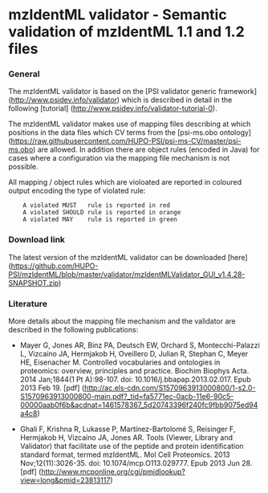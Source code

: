 # mzIdentML validator - Semantic validation of mzIdentML 1.1 and 1.2 files


### General
The mzIdentML validator is based on the [PSI validator generic framework] (http://www.psidev.info/validator)
which is described in detail in the following [tutorial] (http://www.psidev.info/validator-tutorial-0).

The mzIdentML validator makes use of mapping files describing at which positions in the data files which CV terms from
the [psi-ms.obo ontology] (https://raw.githubusercontent.com/HUPO-PSI/psi-ms-CV/master/psi-ms.obo) are allowed.
In addition there are object rules (encoded in Java) for cases where a configuration via the mapping file mechanism is not possible.

All mapping / object rules which are violoated are reported in coloured output encoding the type of violated rule:

        A violated MUST   rule is reported in red
        A violated SHOULD rule is reported in orange
        A violated MAY    rule is reported in green


### Download link
The latest version of the mzIdentML validator can be downloaded [here] (https://github.com/HUPO-PSI/mzIdentML/blob/master/validator/mzIdentMLValidator_GUI_v1.4.28-SNAPSHOT.zip)


### Literature
More details about the mapping file mechanism and the validator are described in the following publications:

* Mayer G, Jones AR, Binz PA, Deutsch EW, Orchard S, Montecchi-Palazzi L, Vizcaíno JA, Hermjakob H, Oveillero D, Julian R, Stephan C, Meyer HE, Eisenacher M.
Controlled vocabularies and ontologies in proteomics: overview, principles and practice.
Biochim Biophys Acta. 2014 Jan;1844(1 Pt A):98-107. doi: 10.1016/j.bbapap.2013.02.017. Epub 2013 Feb 19.
[pdf] (http://ac.els-cdn.com/S1570963913000800/1-s2.0-S1570963913000800-main.pdf?_tid=fa5771ec-0acb-11e6-90c5-00000aab0f6b&acdnat=1461578367_5d20743396f240fc9fbb9075ed94a4c8)


* Ghali F, Krishna R, Lukasse P, Martínez-Bartolomé S, Reisinger F, Hermjakob H, Vizcaíno JA, Jones AR.
Tools (Viewer, Library and Validator) that facilitate use of the peptide and protein identification standard format, termed mzIdentML.
Mol Cell Proteomics. 2013 Nov;12(11):3026-35. doi: 10.1074/mcp.O113.029777. Epub 2013 Jun 28.
[pdf] (http://www.mcponline.org/cgi/pmidlookup?view=long&pmid=23813117)


